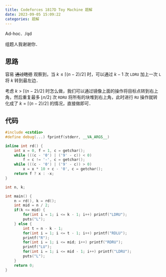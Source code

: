 ```yaml
---
title: Codeforces 1817D Toy Machine 题解
date: 2023-09-05 15:09:22
categories: 题解
---
```


Ad-hoc．/qd

组题人我谢谢你．

<!-- more -->

## 思路

容易 ~~通过瞎摁~~ 观察到，当 $k \le \lceil (n - 2) / 2 \rceil$ 时，可以通过 $k - 1$ 次 $\texttt{LDRU}$ 加上一次 $\texttt{L}$ 将 $k$ 转到最左边．

考虑 $k > \lceil (n - 2) / 2 \rceil$ 时怎么做，我们可以通过镜像上面的操作将目标点转到右上角，然后重复最多 $\lfloor n / 2 \rfloor$ 次 $\texttt{RDRU}$ 将所有的块堆到右上角，此时进行 $\texttt{RU}$ 操作就转化成了 $k = \lceil (n - 2) / 2 \rceil$ 的情况，直接做即可．

## 代码

```cpp
#include <cstdio>
#define debug(...) fprintf(stderr, __VA_ARGS__)

inline int rd() {
	int x = 0, f = 1, c = getchar();
	while (((c - '0') | ('9' - c)) < 0)
		f = c != '-', c = getchar();
	while (((c - '0') | ('9' - c)) > 0)
		x = x * 10 + c - '0', c = getchar();
	return f ? x : -x;
}

int n, k;

int main() {
	n = rd(), k = rd();
	int mid = n / 2;
	if(k <= mid) {
		for(int i = 1; i <= k - 1; i++) printf("LDRU");
		puts("L");
	} else {
		int t = n - k - 1;
		for(int i = 1; i <= t - 1; i++) printf("RDLU");
		printf("R");
		for(int i = 1; i <= mid; i++) printf("RDRU");
		printf("LU");
		for(int i = 1; i <= mid - 1; i++) printf("LDRU");
		puts("L");
	}
	return 0;
}
```
